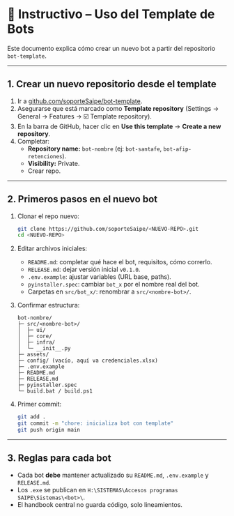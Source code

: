 # 📂 Instructivo – Uso del Template de Bots

Este documento explica cómo crear un nuevo bot a partir del repositorio `bot-template`.

---

## 1. Crear un nuevo repositorio desde el template

1. Ir a [github.com/soporteSaipe/bot-template](https://github.com/soporteSaipe/bot-template).  
2. Asegurarse que está marcado como **Template repository** (Settings → General → Features → ☑️ Template repository).  
3. En la barra de GitHub, hacer clic en **Use this template** → **Create a new repository**.  
4. Completar:
   - **Repository name:** `bot-nombre` (ej: `bot-santafe`, `bot-afip-retenciones`).  
   - **Visibility:** Private.  
   - Crear repo.

---

## 2. Primeros pasos en el nuevo bot

1. Clonar el repo nuevo:
   ```bash
   git clone https://github.com/soporteSaipe/<NUEVO-REPO>.git
   cd <NUEVO-REPO>
   ```

2. Editar archivos iniciales:
   - `README.md`: completar qué hace el bot, requisitos, cómo correrlo.  
   - `RELEASE.md`: dejar versión inicial `v0.1.0`.  
   - `.env.example`: ajustar variables (URL base, paths).  
   - `pyinstaller.spec`: cambiar `bot_x` por el nombre real del bot.  
   - Carpetas en `src/bot_x/`: renombrar a `src/<nombre-bot>/`.

3. Confirmar estructura:
   ```text
   bot-nombre/
   ├─ src/<nombre-bot>/
   │  ├─ ui/
   │  ├─ core/
   │  ├─ infra/
   │  └─ __init__.py
   ├─ assets/
   ├─ config/ (vacío, aquí va credenciales.xlsx)
   ├─ .env.example
   ├─ README.md
   ├─ RELEASE.md
   ├─ pyinstaller.spec
   └─ build.bat / build.ps1
   ```

4. Primer commit:
   ```bash
   git add .
   git commit -m "chore: inicializa bot con template"
   git push origin main
   ```

---

## 3. Reglas para cada bot
- Cada bot **debe** mantener actualizado su `README.md`, `.env.example` y `RELEASE.md`.  
- Los `.exe` se publican en `H:\SISTEMAS\Accesos programas SAIPE\Sistemas\<bot>\`.  
- El handbook central no guarda código, solo lineamientos.
